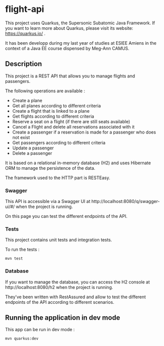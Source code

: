 # flight-api

This project uses Quarkus, the Supersonic Subatomic Java Framework. If you want to learn more about Quarkus, please visit its website: https://quarkus.io/ .

It has been developp during my last year of studies at ESIEE Amiens in the context of a Java EE course dispensed by Meg-Ann CAMUS.

## Description

This project is a REST API that allows you to manage flights and passengers. 

The following operations are available :
- Create a plane
- Get all planes according to different criteria
- Create a flight that is linked to a plane
- Get flights according to different criteria
- Reserve a seat on a flight (if there are still seats available)
- Cancel a Flight and delete all reservations associated with it
- Create a passenger if a reservation is made for a passenger who does not exist
- Get passengers according to different criteria
- Update a passenger
- Delete a passenger

It is based on a relational in-memory database (H2) and uses Hibernate ORM to manage the persistence of the data.

The framework used to the HTTP part is RESTEasy. 

### Swagger

This API is accessible via a Swagger UI at http://localhost:8080/q/swagger-ui/#/ when the project is running.

On this page you can test the different endpoints of the API. 

### Tests

This project contains unit tests and integration tests. 

To run the tests : 
```shell script
mvn test
```

### Database

If you want to manage the database, you can access the H2 console at http://localhost:8080/h2 when the project is running.

They've been written with RestAssured and allow to test the different endpoints of the API according to different scenarios.

## Running the application in dev mode

This app can be run in dev mode : 
```shell script
mvn quarkus:dev
```